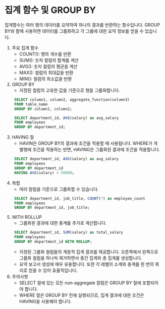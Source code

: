 # 집계 함수 및 GROUP BY
집계함수는 여러 행의 데이터를 요약하여 하나의 결과를 반환하는 함수입니다.
GROUP BY와 함께 사용하면 데이터를 그룹화하고 각 그룹에 대한 요약 정보를 얻을 수 있습니다.

1. 주요 집계 함수
   - COUNT(): 행의 개수를 반환
   - SUM(): 숫자 컬럼의 합계를 계산
   - AVG(): 숫자 컬럼의 평균을 계산
   - MAX(): 컬럼의 최대값을 반환
   - MIN(): 컬럼의 최소값을 반환
2. GROUP BY
   - 지정된 컬럼의 고유한 값을 기준으로 행을 그룹화합니다.
   ```sql
    SELECT column1, column2, aggregate_function(column3)
    FROM table_name
    GROUP BY column1, column2;
   
    SELECT department_id, AVG(salary) as avg_salary
    FROM employees
    GROUP BY department_id;
   ```
3. HAVING 절
   - HAVIN은 GROUP BY의 결과에 조건을 적용할 때 사용됩니다. WHERE가 개별행에 조건을 적용하는 반면, HAVING은 그룹화된 결과에 조건을 적용합니다.
   ```sql
    SELECT department_id, AVG(salary) as avg_salary
    FROM employees
    GROUP BY department_id
    HAVING AVG(salary) > 50000;
   ```
4. 복합 
   - 여러 칼럼을 기준으로 그룹화할 수 있습니다.
   ```sql
    SELECT department_id, job_title, COUNT(*) as employee_count
    FROM employees
    GROUP BY department_id, job_title;
   ```
5. WITH ROLLUP
   - 그룹화된 결과에 대한 총계를 추가로 계산합니다.
   ```sql
    SELECT department_id, SUM(salary) as total_salary
    FROM employees
    GROUP BY department_id WITH ROLLUP;
   ```
   - 지정된 그룹화 컬럼들의 계층적 집계 결과를 제공합니다. 오른쪽에서 왼쪽으로 그룹화 컬럼을 하나씩 제거하면서 중간 집계와 총 집계를 생성합니다.
   - 요약 보고서 생성에 매우 유용합니다. 또한 각 레벨의 소계와 총계를 한 번의 쿼리로 얻을 수 있어 효율적입니다.
6. 주의사항
   - SELECT 절에 있는 모든 non-aggregate 칼럼은 GROUP BY 절에 포함되어야 합니다.
   - WHERE 절은 GROUP BY 전에 실행되므로, 집계 결과에 대한 조건은 HAVING을 사용해야 합니다.
